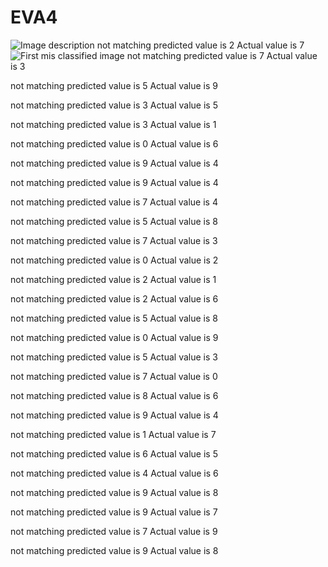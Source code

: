 # EVA4
![Image description](https://imgd.aeplcdn.com/1056x594/cw/ec/37710/Maruti-Suzuki-Baleno-Right-Front-Three-Quarter-147420.jpg)
not matching  predicted value is 2  Actual value is  7
![First mis classified image](https://drive.google.com/file/d/1n7gAO1iixpliN7RkY6yMTvF0T6k-d6HM/view?usp=sharing)
not matching  predicted value is 7  Actual value is  3

not matching  predicted value is 5  Actual value is  9

not matching  predicted value is 3  Actual value is  5

not matching  predicted value is 3  Actual value is  1

not matching  predicted value is 0  Actual value is  6

not matching  predicted value is 9  Actual value is  4

not matching  predicted value is 9  Actual value is  4

not matching  predicted value is 7  Actual value is  4

not matching  predicted value is 5  Actual value is  8

not matching  predicted value is 7  Actual value is  3

not matching  predicted value is 0  Actual value is  2

not matching  predicted value is 2  Actual value is  1

not matching  predicted value is 2  Actual value is  6

not matching  predicted value is 5  Actual value is  8

not matching  predicted value is 0  Actual value is  9

not matching  predicted value is 5  Actual value is  3

not matching  predicted value is 7  Actual value is  0

not matching  predicted value is 8  Actual value is  6

not matching  predicted value is 9  Actual value is  4

not matching  predicted value is 1  Actual value is  7

not matching  predicted value is 6  Actual value is  5

not matching  predicted value is 4  Actual value is  6

not matching  predicted value is 9  Actual value is  8

not matching  predicted value is 9  Actual value is  7

not matching  predicted value is 7  Actual value is  9

not matching  predicted value is 9  Actual value is  8

